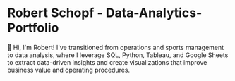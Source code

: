 # Robert Schopf - Data-Analytics-Portfolio

👋 Hi, I'm Robert! I've transitioned from operations and sports management to data analysis, where I leverage SQL, Python, Tableau, and Google Sheets to extract data-driven insights and create visualizations that improve business value and operating procedures.

